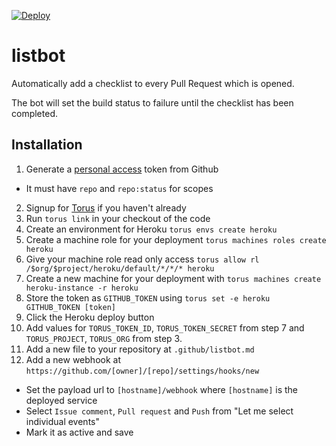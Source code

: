 [![Deploy](https://www.herokucdn.com/deploy/button.png)](https://heroku.com/deploy)

# listbot

Automatically add a checklist to every Pull Request which is opened.

The bot will set the build status to failure until the checklist has been completed.

## Installation

1. Generate a [personal access](https://github.com/settings/tokens) token from Github
 - It must have `repo` and `repo:status` for scopes
2. Signup for [Torus](https://torus.sh) if you haven't already
3. Run `torus link` in your checkout of the code
4. Create an environment for Heroku `torus envs create heroku`
5. Create a machine role for your deployment `torus machines roles create heroku`
6. Give your machine role read only access `torus allow rl /$org/$project/heroku/default/*/*/* heroku`
7. Create a new machine for your deployment with `torus machines create heroku-instance -r heroku`
8. Store the token as `GITHUB_TOKEN` using `torus set -e heroku GITHUB_TOKEN [token]`
9. Click the Heroku deploy button
10. Add values for `TORUS_TOKEN_ID`, `TORUS_TOKEN_SECRET` from step 7 and `TORUS_PROJECT`, `TORUS_ORG` from step 3.
11. Add a new file to your repository at `.github/listbot.md`
12. Add a new webhook at `https://github.com/[owner]/[repo]/settings/hooks/new`
 - Set the payload url to `[hostname]/webhook` where `[hostname]` is the deployed service
 - Select `Issue comment`, `Pull request` and `Push` from "Let me select individual events"
 - Mark it as active and save
